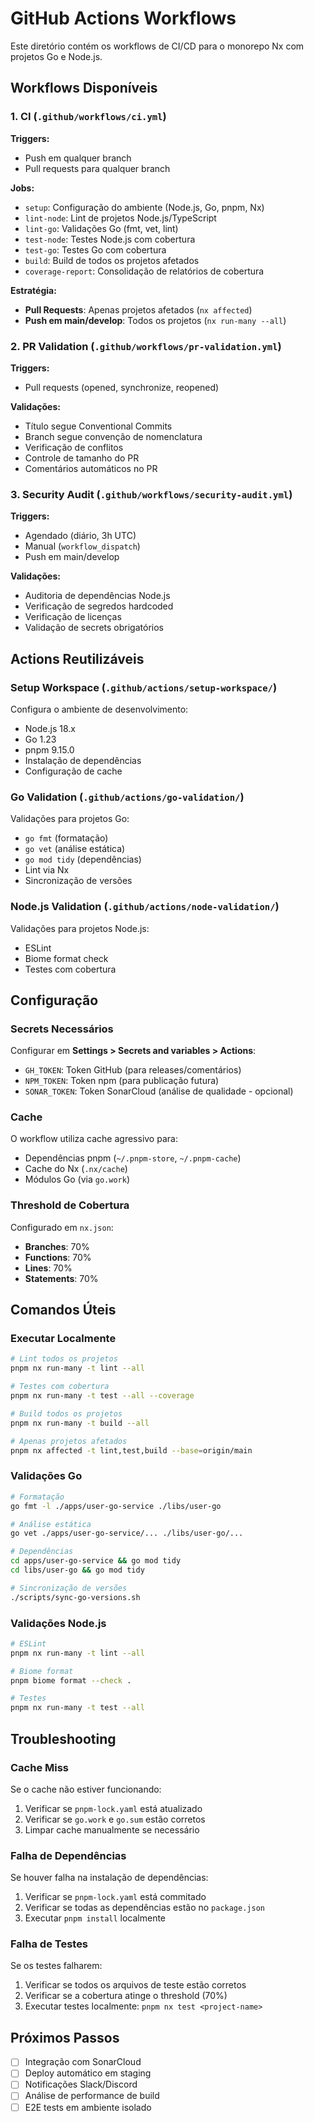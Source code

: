 # GitHub Actions Workflows

Este diretório contém os workflows de CI/CD para o monorepo Nx com projetos Go e Node.js.

## Workflows Disponíveis

### 1. CI (`.github/workflows/ci.yml`)

**Triggers:**
- Push em qualquer branch
- Pull requests para qualquer branch

**Jobs:**
- `setup`: Configuração do ambiente (Node.js, Go, pnpm, Nx)
- `lint-node`: Lint de projetos Node.js/TypeScript
- `lint-go`: Validações Go (fmt, vet, lint)
- `test-node`: Testes Node.js com cobertura
- `test-go`: Testes Go com cobertura
- `build`: Build de todos os projetos afetados
- `coverage-report`: Consolidação de relatórios de cobertura

**Estratégia:**
- **Pull Requests**: Apenas projetos afetados (`nx affected`)
- **Push em main/develop**: Todos os projetos (`nx run-many --all`)

### 2. PR Validation (`.github/workflows/pr-validation.yml`)

**Triggers:**
- Pull requests (opened, synchronize, reopened)

**Validações:**
- Título segue Conventional Commits
- Branch segue convenção de nomenclatura
- Verificação de conflitos
- Controle de tamanho do PR
- Comentários automáticos no PR

### 3. Security Audit (`.github/workflows/security-audit.yml`)

**Triggers:**
- Agendado (diário, 3h UTC)
- Manual (`workflow_dispatch`)
- Push em main/develop

**Validações:**
- Auditoria de dependências Node.js
- Verificação de segredos hardcoded
- Verificação de licenças
- Validação de secrets obrigatórios

## Actions Reutilizáveis

### Setup Workspace (`.github/actions/setup-workspace/`)

Configura o ambiente de desenvolvimento:
- Node.js 18.x
- Go 1.23
- pnpm 9.15.0
- Instalação de dependências
- Configuração de cache

### Go Validation (`.github/actions/go-validation/`)

Validações para projetos Go:
- `go fmt` (formatação)
- `go vet` (análise estática)
- `go mod tidy` (dependências)
- Lint via Nx
- Sincronização de versões

### Node.js Validation (`.github/actions/node-validation/`)

Validações para projetos Node.js:
- ESLint
- Biome format check
- Testes com cobertura

## Configuração

### Secrets Necessários

Configurar em **Settings > Secrets and variables > Actions**:

- `GH_TOKEN`: Token GitHub (para releases/comentários)
- `NPM_TOKEN`: Token npm (para publicação futura)
- `SONAR_TOKEN`: Token SonarCloud (análise de qualidade - opcional)

### Cache

O workflow utiliza cache agressivo para:
- Dependências pnpm (`~/.pnpm-store`, `~/.pnpm-cache`)
- Cache do Nx (`.nx/cache`)
- Módulos Go (via `go.work`)

### Threshold de Cobertura

Configurado em `nx.json`:
- **Branches**: 70%
- **Functions**: 70%
- **Lines**: 70%
- **Statements**: 70%

## Comandos Úteis

### Executar Localmente

```bash
# Lint todos os projetos
pnpm nx run-many -t lint --all

# Testes com cobertura
pnpm nx run-many -t test --all --coverage

# Build todos os projetos
pnpm nx run-many -t build --all

# Apenas projetos afetados
pnpm nx affected -t lint,test,build --base=origin/main
```

### Validações Go

```bash
# Formatação
go fmt -l ./apps/user-go-service ./libs/user-go

# Análise estática
go vet ./apps/user-go-service/... ./libs/user-go/...

# Dependências
cd apps/user-go-service && go mod tidy
cd libs/user-go && go mod tidy

# Sincronização de versões
./scripts/sync-go-versions.sh
```

### Validações Node.js

```bash
# ESLint
pnpm nx run-many -t lint --all

# Biome format
pnpm biome format --check .

# Testes
pnpm nx run-many -t test --all
```

## Troubleshooting

### Cache Miss

Se o cache não estiver funcionando:
1. Verificar se `pnpm-lock.yaml` está atualizado
2. Verificar se `go.work` e `go.sum` estão corretos
3. Limpar cache manualmente se necessário

### Falha de Dependências

Se houver falha na instalação de dependências:
1. Verificar se `pnpm-lock.yaml` está commitado
2. Verificar se todas as dependências estão no `package.json`
3. Executar `pnpm install` localmente

### Falha de Testes

Se os testes falharem:
1. Verificar se todos os arquivos de teste estão corretos
2. Verificar se a cobertura atinge o threshold (70%)
3. Executar testes localmente: `pnpm nx test <project-name>`

## Próximos Passos

- [ ] Integração com SonarCloud
- [ ] Deploy automático em staging
- [ ] Notificações Slack/Discord
- [ ] Análise de performance de build
- [ ] E2E tests em ambiente isolado
